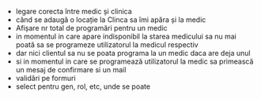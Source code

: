 - legare corecta între medic și clinica
- când se adaugă o locație la Clinca sa îmi apăra și la medic
- Afișare nr total de programări pentru un medic
- in momentul in care apare indisponibil la starea medicului sa nu mai poată sa se programeze utilizatorul la medicul respectiv
- dar nici clientul sa nu se poata programa la un medic daca are deja unul
- si in momentul in care se programează utilizatorul la medic sa primească un mesaj de confirmare si un mail
- validări pe formuri
- select pentru gen, rol, etc, unde se poate